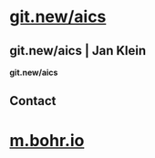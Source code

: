 # [git.new/aics](https://git.new/aics)
## git.new/aics | Jan Klein
**git.new/aics**
## Contact
# [m.bohr.io](https://m.bohr.io/)
